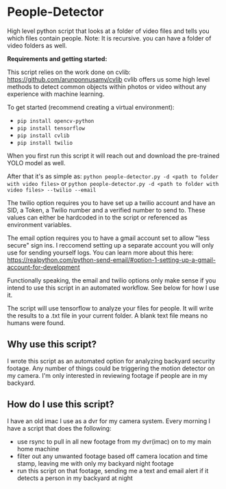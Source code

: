 # People-Detector
High level python script that looks at a folder of video files and tells you which files contain people. Note: It is recursive. you can have a folder of video folders as well. 

**Requirements and getting started:**

This script relies on the work done on cvlib: https://github.com/arunponnusamy/cvlib
cvlib offers us some high level methods to detect common objects within photos or video without any experience with machine learning.

To get started (recommend creating a virtual environment):
- `pip install opencv-python`
- `pip install tensorflow`
- `pip install cvlib`
- `pip install twilio`

When you first run this script it will reach out and download the pre-trained YOLO model as well.

After that it's as simple as:
`python people-detector.py -d <path to folder with video files>`
or
`python people-detector.py -d <path to folder with video files> --twilio --email`

The twilio option requires you to have set up a twilio account and have an SID, a Token, a Twilio number and a verified number to send to. These values can either be hardcoded in to the script or referenced as environment variables.

The email option requires you to have a gmail account set to allow "less secure" sign ins. I reccomend setting up a separate account you will only use for sending yourself logs. You can learn more about this here:
https://realpython.com/python-send-email/#option-1-setting-up-a-gmail-account-for-development

Functionally speaking, the email and twilio options only make sense if you intend to use this script in an automated workflow. See below for how I use it. 

The script will use tensorflow to analyze your files for people. It will write the results to a .txt file in your 
current folder. A blank text file means no humans were found. 
  
## Why use this script?
I wrote this script as an automated option for analyzing backyard security footage. 
Any number of things could be triggering the motion detector on my camera.
I'm only interested in reviewing footage if people are in my backyard. 

## How do I use this script?
I have an old imac I use as a dvr for my camera system. Every morning I have a script that does the following:
- use rsync to pull in all new footage from my dvr(imac) on to my main home machine
- filter out any unwanted footage based off camera location and time stamp, leaving me with only my backyard night footage
- run this script on that footage, sending me a text and email alert if it detects a person in my backyard at night



